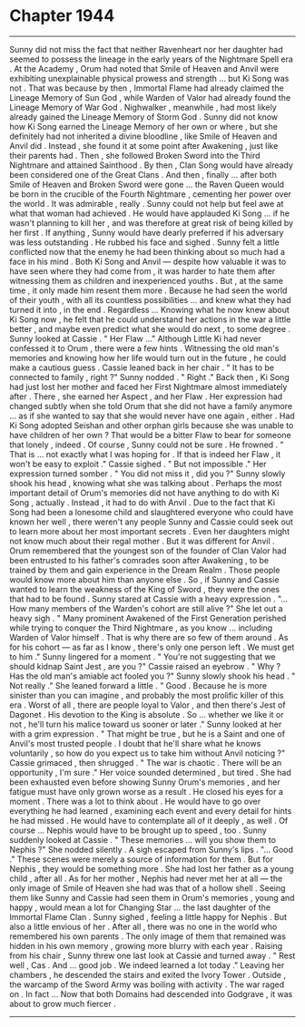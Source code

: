 
# Chapter 1944


---

Sunny did not miss the fact that neither Ravenheart nor her daughter had seemed to possess the lineage in the early years of the Nightmare Spell era . At the Academy , Orum had noted that Smile of Heaven and Anvil were exhibiting unexplainable physical prowess and strength ... but Ki Song was not .
That was because by then , Immortal Flame had already claimed the Lineage Memory of Sun God , while Warden of Valor had already found the Lineage Memory of War God . Nighwalker , meanwhile , had most likely already gained the Lineage Memory of Storm God .
Sunny did not know how Ki Song earned the Lineage Memory of her own or where , but she definitely had not inherited a divine bloodline , like Smile of Heaven and Anvil did . Instead , she found it at some point after Awakening , just like their parents had .
Then , she followed Broken Sword into the Third Nightmare and attained Sainthood . By then , Clan Song would have already been considered one of the Great Clans .
And then , finally ... after both Smile of Heaven and Broken Sword were gone ... the Raven Queen would be born in the crucible of the Fourth Nightmare , cementing her power over the world .
It was admirable , really . Sunny could not help but feel awe at what that woman had achieved . He would have applauded Ki Song ... if he wasn't planning to kill her , and was therefore at great risk of being killed by her first .
If anything , Sunny would have dearly preferred if his adversary was less outstanding .
He rubbed his face and sighed .
Sunny felt a little conflicted now that the enemy he had been thinking about so much had a face in his mind . Both Ki Song and Anvil — despite how valuable it was to have seen where they had come from , it was harder to hate them after witnessing them as children and inexperienced youths .
But , at the same time , it only made him resent them more . Because he had seen the world of their youth , with all its countless possibilities ... and knew what they had turned it into , in the end .
Regardless ...
Knowing what he now knew about Ki Song now , he felt that he could understand her actions in the war a little better , and maybe even predict what she would do next , to some degree .
Sunny looked at Cassie .
" Her Flaw ..."
Although Little Ki had never confessed it to Orum , there were a few hints . Witnessing the old man's memories and knowing how her life would turn out in the future , he could make a cautious guess .
Cassie leaned back in her chair .
" It has to be connected to family , right ?"
Sunny nodded .
" Right ."
Back then , Ki Song had just lost her mother and faced her First Nightmare almost immediately after . There , she earned her Aspect , and her Flaw .
Her expression had changed subtly when she told Orum that she did not have a family anymore ... as if she wanted to say that she would never have one again , either .
Had Ki Song adopted Seishan and other orphan girls because she was unable to have children of her own ?
That would be a bitter Flaw to bear for someone that lonely , indeed .
Of course , Sunny could not be sure .
He frowned .
" That is ... not exactly what I was hoping for . If that is indeed her Flaw , it won't be easy to exploit ."
Cassie sighed .
" But not impossible ."
Her expression turned somber .
" You did not miss it , did you ?"
Sunny slowly shook his head , knowing what she was talking about .
Perhaps the most important detail of Orum's memories did not have anything to do with Ki Song , actually .
Instead , it had to do with Anvil .
Due to the fact that Ki Song had been a lonesome child and slaughtered everyone who could have known her well , there weren't any people Sunny and Cassie could seek out to learn more about her most important secrets . Even her daughters might not know much about their regal mother .
But it was different for Anvil . Orum remembered that the youngest son of the founder of Clan Valor had been entrusted to his father's comrades soon after Awakening , to be trained by them and gain experience in the Dream Realm .
Those people would know more about him than anyone else . So , if Sunny and Cassie wanted to learn the weakness of the King of Sword , they were the ones that had to be found .
Sunny stared at Cassie with a heavy expression .
"... How many members of the Warden's cohort are still alive ?"
She let out a heavy sigh .
" Many prominent Awakened of the First Generation perished while trying to conquer the Third Nightmare , as you know ... including Warden of Valor himself . That is why there are so few of them around . As for his cohort — as far as I know , there's only one person left . We must get to him ."
Sunny lingered for a moment .
" You're not suggesting that we should kidnap Saint Jest , are you ?"
Cassie raised an eyebrow .
" Why ? Has the old man's amiable act fooled you ?"
Sunny slowly shook his head .
" Not really ."
She leaned forward a little .
" Good . Because he is more sinister than you can imagine , and probably the most prolific killer of this era . Worst of all , there are people loyal to Valor , and then there's Jest of Dagonet . His devotion to the King is absolute . So ... whether we like it or not , he'll turn his malice toward us sooner or later ."
Sunny looked at her with a grim expression .
" That might be true , but he is a Saint and one of Anvil's most trusted people . I doubt that he'll share what he knows voluntarily , so how do you expect us to take him without Anvil noticing ?"
Cassie grimaced , then shrugged .
" The war is chaotic . There will be an opportunity , I'm sure ."
Her voice sounded determined , but tired . She had been exhausted even before showing Sunny Orum's memories , and her fatigue must have only grown worse as a result .
He closed his eyes for a moment .
There was a lot to think about . He would have to go over everything he had learned , examining each event and every detail for hints he had missed . He would have to contemplate all of it deeply , as well .
Of course ... Nephis would have to be brought up to speed , too .
Sunny suddenly looked at Cassie .
" These memories ... will you show them to Nephis ?"
She nodded silently .
A sigh escaped from Sunny's lips .
"... Good ."
These scenes were merely a source of information for them .
But for Nephis , they would be something more .
She had lost her father as a young child , after all . As for her mother , Nephis had never met her at all — the only image of Smile of Heaven she had was that of a hollow shell .
Seeing them like Sunny and Cassie had seen them in Orum's memories , young and happy , would mean a lot for Changing Star ... the last daughter of the Immortal Flame Clan .
Sunny sighed , feeling a little happy for Nephis .
But also a little envious of her .
After all , there was no one in the world who remembered his own parents . The only image of them that remained was hidden in his own memory , growing more blurry with each year .
Raising from his chair , Sunny threw one last look at Cassie and turned away .
" Rest well , Cas . And ... good job . We indeed learned a lot today ."
Leaving her chambers , he descended the stairs and exited the Ivory Tower .
Outside , the warcamp of the Sword Army was boiling with activity .
The war raged on .
In fact ...
Now that both Domains had descended into Godgrave , it was about to grow much fiercer .

---

